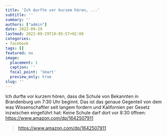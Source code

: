 ```yaml
---
title: 'Ich durfte vor kurzem hören, ...'
subtitle: ''
summary: ''
authors: ["admin"]
date: 2022-09-29
lastmod: 2022-09-29T10:05:57+02:00
categories:
- facebook
tags: []
featured: no
image:
  placement: 1
  caption: ''
  focal_point: 'Smart'
  preview_only: true
slug: ''
---
```

Ich durfte vor kurzem hören, dass die Schule von Bekannten in Brandenburg um 7:30 Uhr beginnt. Das ist das genaue Gegenteil von dem was Wissenschaftler seit langem fordern und Kalifornien per Gesetz inzwischen eingeführt hat: Keine Schule darf dort vor 8:30 öffnen: https://www.amazon.com/dp/1642507911
> https://www.amazon.com/dp/1642507911

